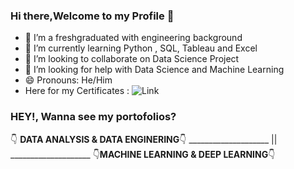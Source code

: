 ### Hi there,Welcome to my Profile 👋

- 🔭 I’m a freshgraduated with engineering background
- 🌱 I’m currently learning Python , SQL, Tableau and Excel
- 👯 I’m looking to collaborate on Data Science Project
- 🤔 I’m looking for help with Data Science and Machine Learning
- 😄 Pronouns: He/Him
- Here for my Certificates : ![Link](https://github.com/boxside/Course_Certificates)

### HEY!, Wanna see my portofolios?

👇 **DATA ANALYSIS & DATA ENGINERING**👇  ____________________ || ____________________         👇**MACHINE LEARNING & DEEP LEARNING**👇
